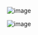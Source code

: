 ![image](https://github.com/joaohenryquecunha/memory_colors/assets/106501423/329aaa29-8170-4e14-acfc-5379357c7d16)

![image](https://github.com/joaohenryquecunha/memory_colors/assets/106501423/b396c550-9400-40f8-8108-b1040b788c09)
